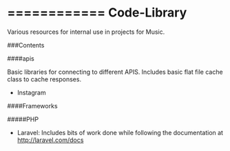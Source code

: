 ============
Code-Library
============

Various resources for internal use in projects for Music.

###Contents

####apis

Basic libraries for connecting to different APIS. Includes basic flat file cache class to cache responses.

-   Instagram

####Frameworks

#####PHP

-   Laravel:
    Includes bits of work done while following the documentation at http://laravel.com/docs